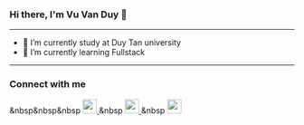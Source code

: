 ### Hi there, I'm Vu Van Duy 👋
<hr>
<ul>
  <li>🔭 I’m currently study at Duy Tan university</li>
  <li>🌱 I’m currently learning Fullstack</li>
</ul>
<hr>

### Connect with me
&nbsp&nbsp&nbsp
<a href="https://www.facebook.com/vuvanduy1311">
<image src="https://encrypted-tbn0.gstatic.com/images?q=tbn:ANd9GcQtzrVk9vyI_gmElEsSHhmYPhJiuPbjpUmvcw&usqp=CAU" width="25" height="25" ></image>
<a>
&nbsp
<a href="https://www.facebook.com/vuvanduy1311">
<image src="https://1.bp.blogspot.com/2sREY-8UpjmaLDCTztldQf6u2RGUtuyf6VT5iyX3z53JS4TdvfQlX-rNChXKgpBYMw" width="25" height="25"></image>
<a>
&nbsp
<a href="https://www.facebook.com/vuvanduy1311">
<image src="https://bankimooncentre.org/wp-content/uploads/2020/05/twitter-icon-square-logo-108D17D373-seeklogo.com_.png" width="25" height="25" ></image>
<a>
  
